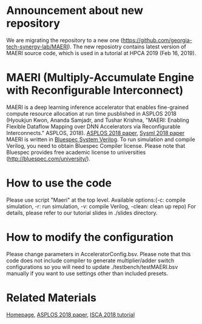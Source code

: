 # Announcement about new repository
We are migrating the repository to a new one (https://github.com/georgia-tech-synergy-lab/MAERI). The new reposiotry contains latest version of MAERI source code, which is used in a tutorial at HPCA 2019 (Feb 16, 2019).

# MAERI (Multiply-Accumulate Engine with Reconfigurable Interconnect)
MAERI is a deep learning inference accelerator that enables fine-grained compute resource allocation at run time pusblished in ASPLOS 2018 (Hyoukjun Kwon, Ananda Samjadr, and Tushar Krishna, "MAERI: Enabling Flexible Dataflow Mapping over DNN Accelerators via Reconfigurable Interconnects." ASPLOS, 2018). [ASPLOS 2018 paper](https://hyoukjunblog.files.wordpress.com/2018/01/maeri_asplos20181.pdf), [Sysml 2018 paper](https://hyoukjunblog.files.wordpress.com/2018/02/maer_sysml.pdf) MAERI is written in [Bluespec System Verilog](http://bluespec.com). To run simulation and compile Verilog, you need to obtain Bluespec Compiler license. Please note that Bluespec provides free academic license to universities (http://bluespec.com/university/).
# How to use the code
Please use script "Maeri" at the top level. Available options:(-c: compile simulation, -r: run simulation, -v: compile Verilog, -clean: clean up repo) For details, please refer to our tutorial slides in ./slides directory.
# How to modify the configuration
Please change parameters in AcceleratorConfig.bsv. Please note that this code does not include compiler to generate multiplier/adder switch configurations so you will need to update ./testbench/testMAERI.bsv manually if you want to use settings other than included presets.
# Related Materials
[Homepage](http://synergy.ece.gatech.edu/tools/maeri/), [ASPLOS 2018 paper](https://hyoukjunblog.files.wordpress.com/2018/01/maeri_asplos20181.pdf), [ISCA 2018 tutorial](http://synergy.ece.gatech.edu/tools/maeri/maeri_tutorial_isca2018/)
